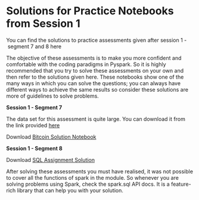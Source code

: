 # Solutions for Practice Notebooks from Session 1

You can find the solutions to practice assessments given after session 1 - segment 7 and 8 here

The objective of these assessments is to make you more confident and comfortable with the coding paradigms in Pyspark. So it is highly recommended that you try to solve these assessments on your own and then refer to the solutions given here. These notebooks show one of the many ways in which you can solve the questions; you can always have different ways to achieve the same results so consider these solutions are more of guidelines to solve problems.

**Session 1 - Segment 7**

The data set for this assessment is quite large. You can download it from the link provided [here](https://www.kaggle.com/mczielinski/bitcoin-historical-data)

Download [Bitcoin Solution Notebook](Bitcoin_Assessment_Solutions.ipynb)


**Session 1 - Segment 8**

Download [SQL Assignment Solution](Spark_SQL_assignment.ipynb)

After solving these assessments you must have realised, it was not possible to cover all the functions of spark in the module. So whenever you are solving problems using Spark, check the spark.sql API docs. It is a feature-rich library that can help you with your solution.